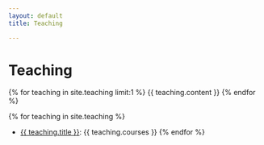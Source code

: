 ```yaml
---
layout: default
title: Teaching

---
```

# Teaching
 
{% for teaching in site.teaching limit:1 %}
  {{ teaching.content }}
{% endfor %}

{% for teaching in site.teaching %}
* <a href="{{ teaching.url }}">{{ teaching.title }}</a>: {{ teaching.courses }}
{% endfor %}
